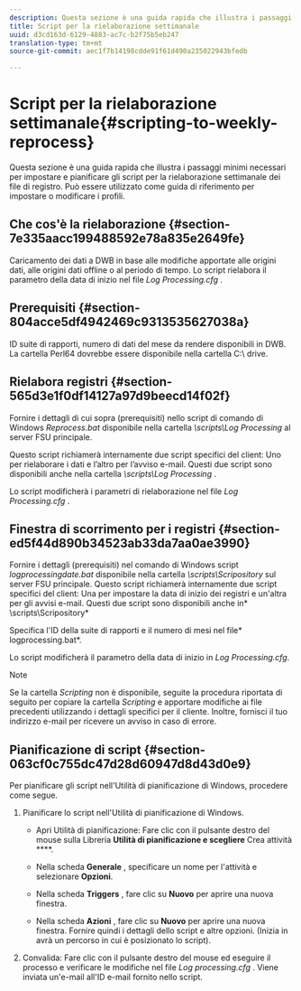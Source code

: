 ```yaml
---
description: Questa sezione è una guida rapida che illustra i passaggi minimi necessari per impostare e pianificare gli script per la rielaborazione settimanale dei file di registro. Può essere utilizzato come guida di riferimento per impostare o modificare i profili.
title: Script per la rielaborazione settimanale
uuid: d3cd163d-6129-4883-ac7c-b2f75b5eb247
translation-type: tm+mt
source-git-commit: aec1f7b14198cdde91f61d490a235022943bfedb

---
```



# Script per la rielaborazione settimanale{#scripting-to-weekly-reprocess}

Questa sezione è una guida rapida che illustra i passaggi minimi necessari per impostare e pianificare gli script per la rielaborazione settimanale dei file di registro. Può essere utilizzato come guida di riferimento per impostare o modificare i profili.

## Che cos&#39;è la rielaborazione {#section-7e335aacc199488592e78a835e2649fe}

Caricamento dei dati a DWB in base alle modifiche apportate alle origini dati, alle origini dati offline o al periodo di tempo. Lo script rielabora il parametro della data di inizio nel file *Log Processing.cfg* .

## Prerequisiti {#section-804acce5df4942469c9313535627038a}

ID suite di rapporti, numero di dati del mese da rendere disponibili in DWB. La cartella Perl64 dovrebbe essere disponibile nella cartella C:\ drive.

## Rielabora registri {#section-565d3e1f0df14127a97d9beecd14f02f}

Fornire i dettagli di cui sopra (prerequisiti) nello script di comando di Windows *Reprocess.bat* disponibile nella cartella *\scripts\Log Processing* al server FSU principale.

Questo script richiamerà internamente due script specifici del client: Uno per rielaborare i dati e l’altro per l’avviso e-mail. Questi due script sono disponibili anche nella cartella *\scripts\Log Processing* .

Lo script modificherà i parametri di rielaborazione nel file *Log Processing.cfg* .

## Finestra di scorrimento per i registri {#section-ed5f44d890b34523ab33da7aa0ae3990}

Fornire i dettagli (prerequisiti) nel comando di Windows script *logprocessingdate.bat* disponibile nella cartella *\scripts\Scripository* sul server FSU principale. Questo script richiamerà internamente due script specifici del client: Una per impostare la data di inizio dei registri e un&#39;altra per gli avvisi e-mail. Questi due script sono disponibili anche in* \scripts\Scripository*

Specifica l&#39;ID della suite di rapporti e il numero di mesi nel file* logprocessing.bat*.

Lo script modificherà il parametro della data di inizio in *Log Processing.cfg*.

>[!NOTE]
>
>Se la cartella *Scripting* non è disponibile, seguite la procedura riportata di seguito per copiare la cartella *Scripting* e apportare modifiche ai file precedenti utilizzando i dettagli specifici per il cliente. Inoltre, fornisci il tuo indirizzo e-mail per ricevere un avviso in caso di errore.

## Pianificazione di script {#section-063cf0c755dc47d28d60947d8d43d0e9}

Per pianificare gli script nell&#39;Utilità di pianificazione di Windows, procedere come segue.

1. Pianificare lo script nell&#39;Utilità di pianificazione di Windows.

   * Apri Utilità di pianificazione: Fare clic con il pulsante destro del mouse sulla Libreria **Utilità di pianificazione e scegliere** Crea attività ****.

   * Nella scheda **Generale** , specificare un nome per l&#39;attività e selezionare **Opzioni**.

   * Nella scheda **Triggers** , fare clic su **Nuovo** per aprire una nuova finestra.

   * Nella scheda **Azioni** , fare clic su **Nuovo** per aprire una nuova finestra. Fornire quindi i dettagli dello script e altre opzioni. (Inizia in avrà un percorso in cui è posizionato lo script).

1. Convalida: Fare clic con il pulsante destro del mouse ed eseguire il processo e verificare le modifiche nel file *Log processing.cfg* . Viene inviata un&#39;e-mail all&#39;ID e-mail fornito nello script.

